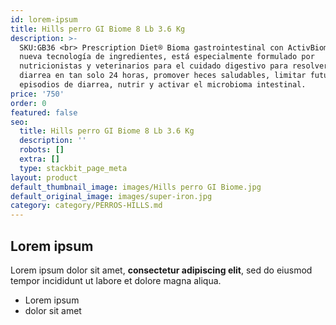 ```yaml
---
id: lorem-ipsum
title: Hills perro GI Biome 8 Lb 3.6 Kg
description: >-
  SKU:GB36 <br> Prescription Diet® Bioma gastrointestinal con ActivBiome + una
  nueva tecnología de ingredientes, está especialmente formulado por
  nutricionistas y veterinarios para el cuidado digestivo para resolver la
  diarrea en tan solo 24 horas, promover heces saludables, limitar futuros
  episodios de diarrea, nutrir y activar el microbioma intestinal.
price: '750'
order: 0
featured: false
seo:
  title: Hills perro GI Biome 8 Lb 3.6 Kg
  description: ''
  robots: []
  extra: []
  type: stackbit_page_meta
layout: product
default_thumbnail_image: images/Hills perro GI Biome.jpg
default_original_image: images/super-iron.jpg
category: category/PERROS-HILLS.md
---
```

## Lorem ipsum

Lorem ipsum dolor sit amet, **consectetur adipiscing elit**, sed do eiusmod tempor incididunt ut labore et dolore magna aliqua.

- Lorem ipsum
- dolor sit amet